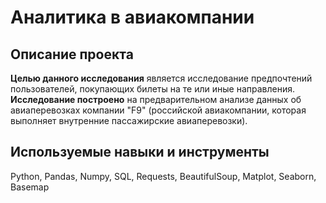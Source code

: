 # Аналитика в авиакомпании
## Описание проекта
**Целью данного исследования** является исследование предпочтений пользователей, покупающих билеты на те или иные направления. **Исследование построено** на предварительном анализе данных об авиаперевозках компании "F9" (российской авиакомпании, которая выполняет внутренние пассажирские авиаперевозки).

## Используемые навыки и инструменты
Python, Pandas, Numpy, SQL, Requests, BeautifulSoup, Matplot, Seaborn, Basemap
